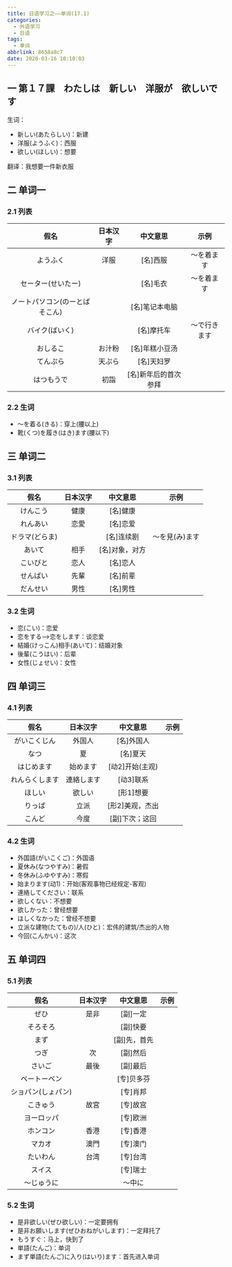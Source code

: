 ```yaml
---
title: 日语学习之——单词(17.1)
categories:
  - 外语学习
  - 日语
tags:
  - 单词
abbrlink: 8658a8c7
date: 2020-03-16 10:10:03
---
```

## 一 第１７課　わたしは　新しい　洋服が　欲しいです

生词：  

* 新しい(あたらしい)：新建
* 洋服(ようふく)：西服
* 欲しい(ほしい)：想要

翻译：我想要一件新衣服

<!--more-->

## 二 单词一

### 2.1 列表

|              假名              | 日本汉字 |       中文意思       |     示例     |
| :----------------------------: | :------: | :------------------: | :----------: |
|            ようふく            |   洋服   |       [名]西服       |  ～を着ます  |
|       セーター(せいたー)       |          |       [名]毛衣       |  ～を着ます  |
| ノートパソコン(のーとぱそこん) |          |    [名]笔记本电脑    |              |
|         バイク(ばいく)         |          |      [名]摩托车      | ～で行きます |
|            おしるこ            |  お汁粉  |    [名]年糕小豆汤    |              |
|            てんぷら            |  天ぷら  |      [名]天妇罗      |              |
|           はつもうで           |   初詣   | [名]新年后的首次参拜 |              |

### 2.2 生词

* ～を着る(きる)：穿上(腰以上)
* 靴(くつ)を履き(はき)ます(腰以下)

## 三 单词二

### 3.1 列表

|      假名      | 日本汉字 |    中文意思    |      示例      |
| :------------: | :------: | :------------: | :------------: |
|    けんこう    |   健康   |    [名]健康    |                |
|    れんあい    |   恋愛   |    [名]恋爱    |                |
| ドラマ(どらま) |          |   [名]连续剧   | ～を見(み)ます |
|     あいて     |   相手   | [名]对象，对方 |                |
|    こいびと    |   恋人   |    [名]恋人    |                |
|    せんぱい    |   先輩   |    [名]前辈    |                |
|    だんせい    |   男性   |    [名]男性    |                |

### 3.2 生词

* 恋(こい)：恋爱
* 恋をする—>恋をします：谈恋爱
* 結婚(けっこん)相手(あいて)：结婚对象
* 後輩(こうはい)：后辈
* 女性(じょせい)：女性

## 四 单词三

### 4.1 列表

|      假名      |  日本汉字  |    中文意思     | 示例 |
| :------------: | :--------: | :-------------: | :--: |
|  がいこくじん  |   外国人   |   [名]外国人    |      |
|      なつ      |     夏     |    [名]夏天     |      |
|   はじめます   |  始めます  | [动2]开始(主观) |      |
| れんらくします | 連絡します |    [动3]联系    |      |
|     ほしい     |   欲しい   |    [形1]想要    |      |
|     りっぱ     |    立派    | [形2]美观，杰出 |      |
|     こんど     |    今度    | [副]下次；这回  |      |

### 4.2 生词

* 外国語(がいこくご)：外国语
* 夏休み(なつやすみ)：暑假
* 冬休み(ふゆやすみ)：寒假
* 始まります(动1)：开始(客观事物已经规定-客观)
* 連絡してください：联系
* 欲しくない：不想要
* 欲しかった：曾经想要
* ほしくなかった：曾经不想要
* 立派な建物(たてもの)/人(ひと)：宏伟的建筑/杰出的人物
* 今回(こんかい)：这次

## 五 单词四

### 5.1 列表

|        假名        | 日本汉字 |   中文意思   | 示例 |
| :----------------: | :------: | :----------: | :--: |
|        ぜひ        |   是非   |   [副]一定   |      |
|      そろそろ      |          |   [副]快要   |      |
|        まず        |          | [副]先，首先 |      |
|        つぎ        |    次    |   [副]然后   |      |
|       さいご       |   最後   |   [副]最后   |      |
|    ベートーベン    |          |  [专]贝多芬  |      |
| ショパン(しょパン) |          |   [专]肖邦   |      |
|      こきゅう      |   故宮   |   [专]故宫   |      |
|     ヨーロッパ     |          |   [专]欧洲   |      |
|      ホンコン      |   香港   |   [专]香港   |      |
|       マカオ       |   澳門   |   [专]澳门   |      |
|      たいわん      |   台湾   |   [专]台湾   |      |
|       スイス       |          |   [专]瑞士   |      |
|     〜じゅうに     |          |    〜中に    |      |

### 5.2 生词 

*  是非欲しい(ぜひ欲しい)：一定要拥有
* 是非お願いします(ぜひおねがいします)：一定拜托了
* もうすぐ：马上，快到了
* 単語(たんご)：单词
* まず単語(たんご)に入り(はいり)ます：首先进入单词

